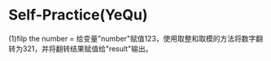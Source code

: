 # Self-Practice(YeQu)
(1)filp the number = 给变量"number"赋值123，使用取整和取模的方法将数字翻转为321，并将翻转结果赋值给"result"输出。
